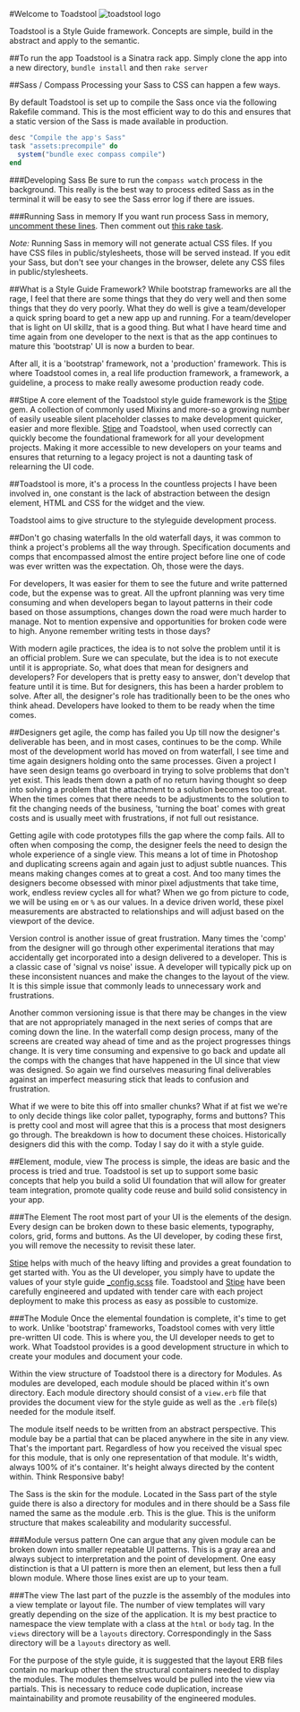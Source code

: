#Welcome to Toadstool
![toadstool logo](/Anotheruiguy/toadstool/raw/master/public/images/toadstool-logo.png "toadstool - put that in your styleguide")

Toadstool is a Style Guide framework. Concepts are simple, build in the abstract and apply to the semantic. 

##To run the app
Toadstool is a Sinatra rack app. Simply clone the app into a new directory, `bundle install` and then `rake server`

##Sass / Compass
Processing your Sass to CSS can happen a few ways. 

By default Toadstool is set up to compile the Sass once via the following Rakefile command. This is the most efficient way to do this and ensures that a static version of the Sass is made available in production. 
```ruby
desc "Compile the app's Sass"
task "assets:precompile" do
  system("bundle exec compass compile")
end
```

###Developing Sass
Be sure to run the `compass watch` process in the background. This really is the best way to process edited Sass as in the terminal it will be easy to see the Sass error log if there are issues.

###Running Sass in memory
If you want run process Sass in memory, [uncomment these lines](http://goo.gl/HAKNR). Then comment out [this rake task](http://goo.gl/bvzEx).

*Note:* Running Sass in memory will not generate actual CSS files. If you have CSS files in public/stylesheets, those will be served instead. If you edit your Sass, but don't see your changes in the browser, delete any CSS files in public/stylesheets. 

##What is a Style Guide Framework?
While bootstrap frameworks are all the rage, I feel that there are some things that they do very well and then some things that they do very poorly. What they do well is give a team/developer a quick spring board to get a new app up and running. For a team/developer that is light on UI skillz, that is a good thing. But what I have heard time and time again from one developer to the next is that as the app continues to mature this 'bootstrap' UI is now a burden to bear.

After all, it is a 'bootstrap' framework, not a 'production' framework. This is where Toadstool comes in, a real life production framework, a framework, a guideline, a process to make really awesome production ready code.

##Stipe
A core element of the Toadstool style guide framework is the [Stipe](https://github.com/Anotheruiguy/stipe) gem. A collection of commonly used Mixins and more-so a growing number of easily useable silent placeholder classes to make development quicker, easier and more flexible. [Stipe](https://github.com/Anotheruiguy/stipe) and Toadstool, when used correctly can quickly become the foundational framework for all your development projects. Making it more accessible to new developers on your teams and ensures that returning to a legacy project is not a daunting task of relearning the UI code.  

##Toadstool is more, it's a process
In the countless projects I have been involved in, one constant is the lack of abstraction between the design element, HTML and CSS for the widget and the view. 

Toadstool aims to give structure to the styleguide development process.

##Don't go chasing waterfalls 
In the old waterfall days, it was common to think a project's problems all the way through. Specification documents and comps that encompassed almost the entire project before line one of code was ever written was the expectation. Oh, those were the days. 

For developers, It was easier for them to see the future and write patterned code, but the expense was to great. All the upfront planning was very time consuming and when developers began to layout patterns in their code based on those assumptions, changes down the road were much harder to manage. Not to mention expensive and opportunities for broken code were to high. Anyone remember writing tests in those days?

With modern agile practices, the idea is to not solve the problem until it is an official problem. Sure we can speculate, but the idea is to not execute until it is appropriate. So, what does that mean for designers and developers? For developers that is pretty easy to answer, don't develop that feature until it is time. But for designers, this has been a harder problem to solve. After all, the designer's role has traditionally been to be the ones who think ahead. Developers have looked to them to be ready when the time comes. 

##Designers get agile, the comp has failed you
Up till now the designer's deliverable has been, and in most cases, continues to be the comp. While most of the development world has moved on from waterfall, I see time and time again designers holding onto the same processes. Given a project I have seen design teams go overboard in trying to solve problems that don't yet exist. This leads them down a path of no return having thought so deep into solving a problem that the attachment to a solution becomes too great. When the times comes that there needs to be adjustments to the solution to fit the changing needs of the business, 'turning the boat' comes with great costs and is usually meet with frustrations, if not full out resistance. 

Getting agile with code prototypes fills the gap where the comp fails. All to often when composing the comp, the designer feels the need to design the whole experience of a single view. This means a lot of time in Photoshop and duplicating screens again and again just to adjust subtle nuances. This means making changes comes at to great a cost. And too many times the designers become obsessed with minor pixel adjustments that take time, work, endless review cycles all for what? When we go from picture to code, we will be using `em` or `%` as our values. In a device driven world, these pixel measurements are abstracted to relationships and will adjust based on the viewport of the device.

Version control is another issue of great frustration. Many times the 'comp' from the designer will go through other experimental iterations that may accidentally get incorporated into a design delivered to a developer. This is a classic case of 'signal vs noise' issue. A developer will typically pick up on these inconsistent nuances and make the changes to the layout of the view. It is this simple issue that commonly leads to unnecessary work and frustrations. 

Another common versioning issue is that there may be changes in the view that are not appropriately managed in the next series of comps that are coming down the line. In the waterfall comp design process, many of the screens are created way ahead of time and as the project progresses things change. It is very time consuming and expensive to go back and update all the comps with the changes that have happened in the UI since that view was designed. So again we find ourselves measuring final deliverables against an imperfect measuring stick that leads to confusion and frustration. 

What if we were to bite this off into smaller chunks? What if at fist we we're to only decide things like color pallet, typography, forms and buttons? This is pretty cool and most will agree that this is a process that most designers go through. The breakdown is how to document these choices. Historically designers did this with the comp. Today I say do it with a style guide. 

##Element, module, view
The process is simple, the ideas are basic and the process is tried and true. Toadstool is set up to support some basic concepts that help you build a solid UI foundation that will allow for greater team integration, promote quality code reuse and build solid consistency in your app.  

###The Element
The root most part of your UI is the elements of the design. Every design can be broken down to these basic elements, typography, colors, grid, forms and buttons. As the UI developer, by coding these first, you will remove the necessity to revisit these later. 

[Stipe](https://github.com/Anotheruiguy/stipe) helps with much of the heavy lifting and provides a great foundation to get started with. You as the UI developer, you simply have to update the values of your style guide [_config.scss](http://goo.gl/PqQSK) file. Toadstool and [Stipe](https://github.com/Anotheruiguy/stipe) have been carefully engineered and updated with tender care with each project deployment to make this process as easy as possible to customize. 

###The Module
Once the elemental foundation is complete, it's time to get to work. Unlike 'bootstrap' frameworks, Toadstool comes with very little pre-written UI code. This is where you, the UI developer needs to get to work. What Toadstool provides is a good development structure in which to create your modules and document your code.

Within the view structure of Toadstool there is a directory for Modules. As modules are developed, each module should be placed within it's own directory. Each module directory should consist of a `view.erb` file that provides the document view for the style guide as well as the `.erb` file(s) needed for the module itself. 

The module itself needs to be written from an abstract perspective. This module bay be a partial that can be placed anywhere in the site in any view. That's the important part. Regardless of how you received the visual spec for this module, that is only one representation of that module. It's width, always 100% of it's container. It's height always directed by the content within. Think Responsive baby!

The Sass is the skin for the module. Located in the Sass part of the style guide there is also a directory for modules and in there should be a Sass file named the same as the module .erb. This is the glue. This is the uniform structure that makes scaleability and modularity successful. 

###Module versus pattern
One can argue that any given module can be broken down into smaller repeatable UI patterns. This is a gray area and always subject to interpretation and the point of development. One easy distinction is that a UI pattern is more then an element, but less then a full blown module. Where those lines exist are up to your team. 

###The view
The last part of the puzzle is the assembly of the modules into a view template or layout file. The number of view templates will vary greatly depending on the size of the application. It is my best practice to namespace the view template with a class at the `html` or `body` tag. In the `views` directory will be a `layouts` directory. Correspondingly in the Sass directory will be a `layouts` directory as well. 

For the purpose of the style guide, it is suggested that the layout ERB files contain no markup other then the structural containers needed to display the modules. The modules themselves would be pulled into the view via partials. This is necessary to reduce code duplication, increase maintainability and promote reusability of the engineered modules.